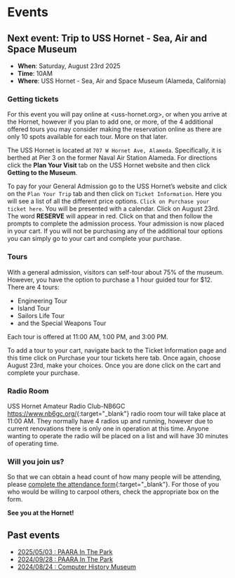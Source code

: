 # Events

## Next event: Trip to USS Hornet - Sea, Air and Space Museum

* **When**: Saturday, August 23rd 2025
* **Time**: 10AM
* **Where**: USS Hornet - Sea, Air and Space Museum (Alameda, California)

### Getting tickets

For this event you will pay online at <uss-hornet.org>, or when you arrive at the Hornet, however if you plan to add one, or more, of the 4 additional offered tours you may consider making the reservation online as there are only 10 spots available for each tour.  More on that later.

The USS Hornet is located at `707 W Hornet Ave, Alameda`.  Specifically, it is berthed at Pier 3 on the former Naval Air Station Alameda.  For directions click the **Plan Your Visit** tab on the USS Hornet website and then click **Getting to the Museum**.

To pay for your General Admission go to the USS Hornet’s website and click on the `Plan Your Trip` tab and then click on `Ticket Information`.  Here you will see a list of all the different price options.  `Click on Purchase your ticket here`.  You will be presented with a calendar.  Click on August 23rd.  The word **RESERVE** will appear in red.  Click on that and then follow the prompts to complete the admission process.  Your admission is now placed in your cart.  If you will not be purchasing any of the additional tour options you can simply go to your cart and complete your purchase.

### Tours

With a general admission, visitors can self-tour about 75% of the museum.  However, you have the option to purchase a 1 hour guided tour for $12. There are 4 tours:

* Engineering Tour
* Island Tour
* Sailors Life Tour
* and the Special Weapons Tour

Each tour is offered at 11:00 AM, 1:00 PM, and 3:00 PM.

To add a tour to your cart, navigate back to the Ticket Information page and this time click on Purchase your tour tickets here tab.  Once again, choose August 23rd, make your choices.  Once you are done click on the cart and complete your purchase.

### Radio Room

USS Hornet Amateur Radio Club-NB6GC <https://www.nb6gc.org/>{:target="_blank"} radio room tour will take place at 11:00 AM.  They normally have 4 radios up and running, however due to current renovations there is only one in operation at this time.  Anyone wanting to operate the radio will be placed on a list and will have 30 minutes of operating time.

### Will you join us?

So that we can obtain a head count of how many people will be attending, please [complete the attendance form](https://forms.gle/Ju1QyAf3w6MSEzYe9){:target="_blank"}.  For those of you who would be willing to carpool others, check the appropriate box on the form.

**See you at the Hornet!**

## Past events

* [2025/05/03 : PAARA In The Park](/events/20250503.html)
* [2024/09/28 : PAARA In The Park](events/20240928.html)
* [2024/08/24 : Computer History Museum](events/20240824.html)
